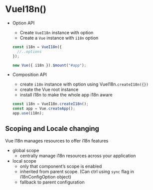 # VueI18n()

- Option API

  - Create `VueI18n` instance with option
  - Create a `Vue` instance with `i18n` option

  ```js
  const i18n = VueI18n({
    //..options
  });

  new Vue({ i18n }).$mount("#app");
  ```

- Composition API

  - create `i18n` instance with option using VueI18n.`createI18n({})`
  - create the Vue root instance
  - install i18n to make the whole app i18n aware

  ```js
  const i18n = VueI18n.createI18n();
  const app = Vue.createApp();
  app.use(i18n);
  ```

## Scoping and Locale changing

Vue I18n manages resources to offer i18n features

- global scope
  - centrally manage i18n resources across your application
- local scope
  - only that component’s scope is enabled
  - inherited from parent scope. (Can ctrl using `sync` flag in i18nConfigOption object)
  - fallback to parent configuration
